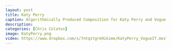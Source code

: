 ```yaml
---
layout: post
title: Katy Perry
caption: Algorithmically Produced Composition for Katy Perry and Vogue (Italy)
description: 
categories: [Chris Colatos]
image: KatyPerry.png
video: https://www.dropbox.com/s/7ntqztgrm9ikime/KatyPerry_VogueIT.mov?dl=0
---
```


